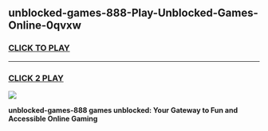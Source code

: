
## unblocked-games-888-Play-Unblocked-Games-Online-0qvxw
<h3>
<a href="https://premium76.site?title=unblocked-games-888&ref=25A">CLICK TO PLAY</a></h3>
<hr>

<h3>
<a href="https://premium76.site?title=unblocked-games-888&ref=25A">CLICK 2 PLAY</a>
  
</h3>

<a href="https://premium76.site?title=unblocked-games-888&ref=25A"><img src="https://clearcache.store/games.png"></a>


**unblocked-games-888 games unblocked: Your Gateway to Fun and Accessible Online Gaming**
